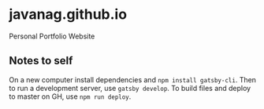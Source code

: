 # javanag.github.io
Personal Portfolio Website

## Notes to self
On a new computer install dependencies and `npm install gatsby-cli`. Then to
run a development server, use `gatsby develop`. To build files and deploy to
master on GH, use `npm run deploy`.